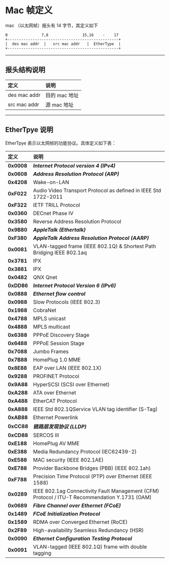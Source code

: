 # **Mac 帧定义**

mac （以太网帧）报头有 14 字节，其定义如下

```
0               7,8               15,16    -    17
+-------------------------------------------------+
|  des mac addr  |   src mac addr   |  EtherType  |
+-------------------------------------------------+
```

---

## **报头结构说明**

定义 | 说明
:--  | :--
des mac addr | 目的 mac 地址
src mac addr | 源 mac 地址

---

## **EtherTpye 说明**

EtherTpye 表示以太网帧的功能协议。具体定义如下表：

定义 | 说明
:--  | :--
**0x0008** | ***Internet Protocol version 4 (IPv4)***
**0x0608** | ***Address Resolution Protocol (ARP)***
**0x4208** | Wake-on-LAN
**0xF022** | Audio Video Transport Protocol as defined in IEEE Std 1722-2011
**0xF322** | IETF TRILL Protocol
**0x0360** | DECnet Phase IV
**0x3580** | Reverse Address Resolution Protocol
**0x9B80** | ***AppleTalk (Ethertalk)***
**0xF380** | ***AppleTalk Address Resolution Protocol (AARP)***
**0x0081** | VLAN-tagged frame (IEEE 802.1Q) & Shortest Path Bridging IEEE 802.1aq
**0x3781** | IPX
**0x3881** | IPX
**0x0482** | QNX Qnet
**0xDD86** | ***Internet Protocol Version 6 (IPv6)***
**0x0888** | ***Ethernet flow control***
**0x0988** | Slow Protocols (IEEE 802.3)
**0x1988** | CobraNet
**0x4788** | MPLS unicast
**0x4888** | MPLS multicast
**0x6388** | PPPoE Discovery Stage
**0x6488** | PPPoE Session Stage
**0x7088** | Jumbo Frames
**0x7B88** | HomePlug 1.0 MME
**0x8E88** | EAP over LAN (IEEE 802.1X)
**0x9288** | PROFINET Protocol
**0x9A88** | HyperSCSI (SCSI over Ethernet)
**0xA288** | ATA over Ethernet
**0xA488** | EtherCAT Protocol
**0xA888** | IEEE Std 802.1QService VLAN tag identifier (S-Tag)
**0xAB88** | Ethernet Powerlink
**0xCC88** | ***链路层发现协议 (LLDP)***
**0xCD88** | SERCOS III
**0xE188** | HomePlug AV MME
**0xE388** | Media Redundancy Protocol (IEC62439-2)
**0xE588** | MAC security (IEEE 802.1AE)
**0xE788** | Provider Backbone Bridges (PBB) (IEEE 802.1ah)
**0xF788** | Precision Time Protocol (PTP) over Ethernet (IEEE 1588)
**0x0289** | IEEE 802.1ag Connectivity Fault Management (CFM) Protocol / ITU-T Recommendation Y.1731 (OAM)
**0x0689** | ***Fibre Channel over Ethernet (FCoE)***
**0x1489** | ***FCoE Initialization Protocol***
**0x1589** | RDMA over Converged Ethernet (RoCE)
**0x2F89** | High-availability Seamless Redundancy (HSR)
**0x0090** | ***Ethernet Configuration Testing Protocol***
**0x0091** | VLAN-tagged (IEEE 802.1Q) frame with double tagging
